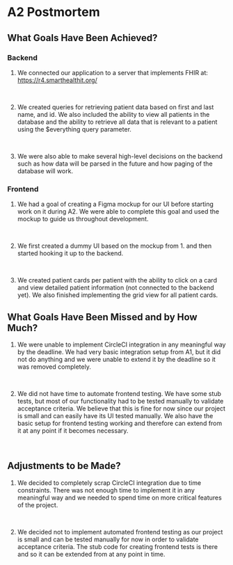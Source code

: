 # A2 Postmortem

## What Goals Have Been Achieved?

### Backend
1. We connected our application to a server that implements FHIR at: https://r4.smarthealthit.org/ </br>
</br>

2. We created queries for retrieving patient data based on first and last name, and id. We also included the ability to view all patients in the database and the ability to retrieve all data that is relevant to a patient using the $everything query parameter.</br>
</br>

3. We were also able to make several high-level decisions on the backend such as how data will be parsed in the future and how paging of the database will work.
### Frontend
1. We had a goal of creating a Figma mockup for our UI before starting work on it during A2. We were able to complete this goal and used the mockup to guide us throughout development.</br>
</br>

2. We first created a dummy UI based on the mockup from 1. and then started hooking it up to the backend.</br>
</br>

3. We created patient cards per patient with the ability to click on a card and view detailed patient information (not connected to the backend yet). We also finished implementing the grid view for all patient cards.

## What Goals Have Been Missed and by How Much?

1. We were unable to implement CircleCI integration in any meaningful way by the deadline. We had very basic integration setup from A1, but it did not do anything and we were unable to extend it by the deadline so it was removed completely.</br>
</br>

2. We did not have time to automate frontend testing. We have some stub tests, but most of our functionality had to be tested manually to validate acceptance criteria. We believe that this is fine for now since our project is small and can easily have its UI tested manually. We also have the basic setup for frontend testing working and therefore can extend from it at any point if it becomes necessary.</br>
</br>


## Adjustments to be Made?
1. We decided to completely scrap CircleCI integration due to time constraints. There was not enough time to implement it in any meaningful way and we needed to spend time on more critical features of the project. </br>
</br>

2. We decided not to implement automated frontend testing as our project is small and can be tested manually for now in order to validate acceptance criteria. The stub code for creating frontend tests is there and so it can be extended from at any point in time.</br>
</br>
